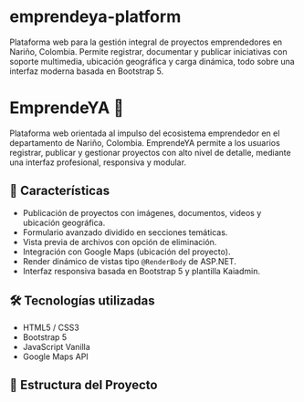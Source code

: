 # emprendeya-platform

Plataforma web para la gestión integral de proyectos emprendedores en Nariño, Colombia. Permite registrar, documentar y publicar iniciativas con soporte multimedia, ubicación geográfica y carga dinámica, todo sobre una interfaz moderna basada en Bootstrap 5.


# EmprendeYA 🌱

Plataforma web orientada al impulso del ecosistema emprendedor en el departamento de Nariño, Colombia. EmprendeYA permite a los usuarios registrar, publicar y gestionar proyectos con alto nivel de detalle, mediante una interfaz profesional, responsiva y modular.

## 🚀 Características

- Publicación de proyectos con imágenes, documentos, videos y ubicación geográfica.
- Formulario avanzado dividido en secciones temáticas.
- Vista previa de archivos con opción de eliminación.
- Integración con Google Maps (ubicación del proyecto).
- Render dinámico de vistas tipo `@RenderBody` de ASP.NET.
- Interfaz responsiva basada en Bootstrap 5 y plantilla Kaiadmin.

## 🛠️ Tecnologías utilizadas

- HTML5 / CSS3
- Bootstrap 5
- JavaScript Vanilla
- Google Maps API

## 📂 Estructura del Proyecto
